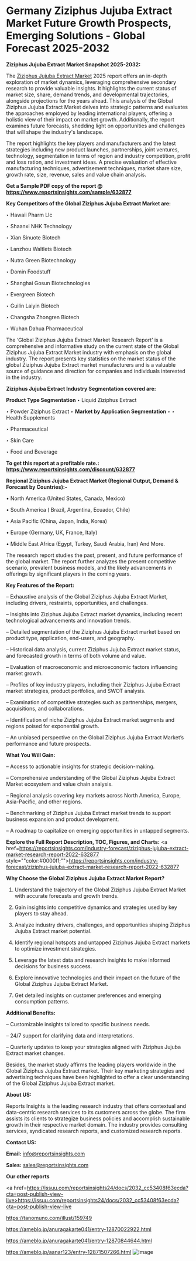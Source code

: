 # Germany Ziziphus Jujuba Extract Market Future Growth Prospects, Emerging Solutions - Global Forecast 2025-2032

<strong>Ziziphus Jujuba Extract Market Snapshot 2025-2032:</strong>

The <a href=https://www.reportsinsights.com/sample/632877>Ziziphus Jujuba Extract Market</a> 2025 report offers an in-depth exploration of market dynamics, leveraging comprehensive secondary research to provide valuable insights. It highlights the current status of market size, share, demand trends, and developmental trajectories, alongside projections for the years ahead. This analysis of the Global Ziziphus Jujuba Extract Market delves into strategic patterns and evaluates the approaches employed by leading international players, offering a holistic view of their impact on market growth. Additionally, the report examines future forecasts, shedding light on opportunities and challenges that will shape the industry's landscape.

The report highlights the key players and manufacturers and the latest strategies including new product launches, partnerships, joint ventures, technology, segmentation in terms of region and industry competition, profit and loss ration, and investment ideas. A precise evaluation of effective manufacturing techniques, advertisement techniques, market share size, growth rate, size, revenue, sales and value chain analysis.

<strong>Get a Sample PDF copy of the report @ <a href=https://www.reportsinsights.com/sample/632877 style=color:#0000ff;>https://www.reportsinsights.com/sample/632877</a></strong>

<strong>Key Competitors of the Global Ziziphus Jujuba Extract Market are:</strong>

‣ Hawaii Pharm Llc

‣ Shaanxi NHK Technology

‣ Xian Sinuote Biotech

‣ Lanzhou Waltlets Biotech

‣ Nutra Green Biotechnology

‣ Domin Foodstuff

‣ Shanghai Gosun Biotechnologies

‣ Evergreen Biotech

‣ Guilin Laiyin Biotech

‣ Changsha Zhongren Biotech

‣ Wuhan Dahua Pharmaceutical

The ‘Global Ziziphus Jujuba Extract Market Research Report’ is a comprehensive and informative study on the current state of the Global Ziziphus Jujuba Extract Market industry with emphasis on the global industry. The report presents key statistics on the market status of the global Ziziphus Jujuba Extract market manufacturers and is a valuable source of guidance and direction for companies and individuals interested in the industry.

<strong>Ziziphus Jujuba Extract Industry Segmentation covered are:</strong>

<strong>Product Type Segmentation</strong>
‣
Liquid Ziziphus Extract

‣ Powder Ziziphus Extract
‣ 
<strong>Market by Application Segmentation</strong>
‣
‣  Health Supplements

‣ Pharmaceutical

‣ Skin Care

‣ Food and Beverage

<strong>To get this report at a profitable rate.: <a href=https://www.reportsinsights.com/discount/632877 style=color:#0000ff;>https://www.reportsinsights.com/discount/632877</a></strong>

<strong>Regional Ziziphus Jujuba Extract Market (Regional Output, Demand &amp; Forecast by Countries):-</strong>

• North America (United States, Canada, Mexico)

• South America ( Brazil, Argentina, Ecuador, Chile)

• Asia Pacific (China, Japan, India, Korea)

• Europe (Germany, UK, France, Italy)

• Middle East Africa (Egypt, Turkey, Saudi Arabia, Iran) And More.

The research report studies the past, present, and future performance of the global market. The report further analyzes the present competitive scenario, prevalent business models, and the likely advancements in offerings by significant players in the coming years.

<strong>Key Features of the Report:</strong>

– Exhaustive analysis of the Global Ziziphus Jujuba Extract Market, including drivers, restraints, opportunities, and challenges.

– Insights into Ziziphus Jujuba Extract market dynamics, including recent technological advancements and innovation trends.

– Detailed segmentation of the Ziziphus Jujuba Extract market based on product type, application, end-users, and geography.

– Historical data analysis, current Ziziphus Jujuba Extract market status, and forecasted growth in terms of both volume and value.

– Evaluation of macroeconomic and microeconomic factors influencing market growth.

– Profiles of key industry players, including their Ziziphus Jujuba Extract market strategies, product portfolios, and SWOT analysis.

– Examination of competitive strategies such as partnerships, mergers, acquisitions, and collaborations.

– Identification of niche Ziziphus Jujuba Extract market segments and regions poised for exponential growth.

– An unbiased perspective on the Global Ziziphus Jujuba Extract Market’s performance and future prospects.

<strong>What You Will Gain:</strong>

– Access to actionable insights for strategic decision-making.

– Comprehensive understanding of the Global Ziziphus Jujuba Extract Market ecosystem and value chain analysis.

– Regional analysis covering key markets across North America, Europe, Asia-Pacific, and other regions.

– Benchmarking of Ziziphus Jujuba Extract market trends to support business expansion and product development.

– A roadmap to capitalize on emerging opportunities in untapped segments.

<strong>Explore the Full Report Description, TOC, Figures, and Charts:</strong>
<a href=https://reportsinsights.com/industry-forecast/ziziphus-jujuba-extract-market-research-report-2022-632877 style=""color:#0000ff;"">https://reportsinsights.com/industry-forecast/ziziphus-jujuba-extract-market-research-report-2022-632877</a>

<strong>Why Choose the Global Ziziphus Jujuba Extract Market Report?</strong>

1. Understand the trajectory of the Global Ziziphus Jujuba Extract Market with accurate forecasts and growth trends.

2. Gain insights into competitive dynamics and strategies used by key players to stay ahead.

3. Analyze industry drivers, challenges, and opportunities shaping Ziziphus Jujuba Extract market potential.

4. Identify regional hotspots and untapped Ziziphus Jujuba Extract markets to optimize investment strategies.

5. Leverage the latest data and research insights to make informed decisions for business success.

6. Explore innovative technologies and their impact on the future of the Global Ziziphus Jujuba Extract Market.

7. Get detailed insights on customer preferences and emerging consumption patterns.

<strong>Additional Benefits:</strong>

– Customizable insights tailored to specific business needs.

– 24/7 support for clarifying data and interpretations.

– Quarterly updates to keep your strategies aligned with Ziziphus Jujuba Extract market changes.

Besides, the market study affirms the leading players worldwide in the Global Ziziphus Jujuba Extract market. Their key marketing strategies and advertising techniques have been highlighted to offer a clear understanding of the Global Ziziphus Jujuba Extract market.

<strong><strong>About US</strong>:</strong>

Reports Insights is the leading research industry that offers contextual and data-centric research services to its customers across the globe. The firm assists its clients to strategize business policies and accomplish sustainable growth in their respective market domain. The industry provides consulting services, syndicated research reports, and customized research reports.

<strong>Contact US:</strong>

<p class=><b>Email:</b> <a href=mailto:info@reportsinsights.com>info@reportsinsights.com</a></p>
<p class=><b>Sales:</b> <a href=mailto:sales@reportsinsights.com>sales@reportsinsights.com</a></p>

<strong>Our other reports</strong>

<a href=https://issuu.com/reportsinsights24/docs/2032_cc53408f63ecda?cta=post-publish-view-live>https://issuu.com/reportsinsights24/docs/2032_cc53408f63ecda?cta=post-publish-view-live</a>

<a href=https://tanomuno.com/illust/159749>https://tanomuno.com/illust/159749</a>

<a href=https://ameblo.jp/anuragakarte041/entry-12870022922.html>https://ameblo.jp/anuragakarte041/entry-12870022922.html</a>

<a href=https://ameblo.jp/anuragakarte041/entry-12870844644.html>https://ameblo.jp/anuragakarte041/entry-12870844644.html</a>

<a href=https://ameblo.jp/aanar123/entry-12871507266.html>https://ameblo.jp/aanar123/entry-12871507266.html</a>
![image](https://github.com/user-attachments/assets/e140514b-d472-474b-a615-3be0bbbe59b6)
